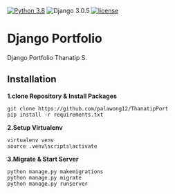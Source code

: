[![Python 3.8](https://img.shields.io/badge/python-3.8-yellow.svg)](https://www.python.org/downloads/release/python-380/)
![Django 3.0.5](https://img.shields.io/badge/Django-3.0.5-green.svg)
[![license](https://img.shields.io/github/license/DAVFoundation/captain-n3m0.svg?style=flat-square)](https://github.com/palawong12/ThanatipPort/blob/main/LICENSE)

# Django Portfolio
Django Portfolio Thanatip S.

## Installation

**1.clone Repository & Install Packages**
```
git clone https://github.com/palawong12/ThanatipPort
pip install -r requirements.txt
```
**2.Setup Virtualenv**
```
virtualenv venv
source .venv\scripts\activate
```
**3.Migrate & Start Server**
```
python manage.py makemigrations
python manage.py migrate
python manage.py runserver
```
